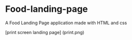 # Food-landing-page
A Food Landing Page application made with HTML and css 

[print screen landing page] (print.png) 
